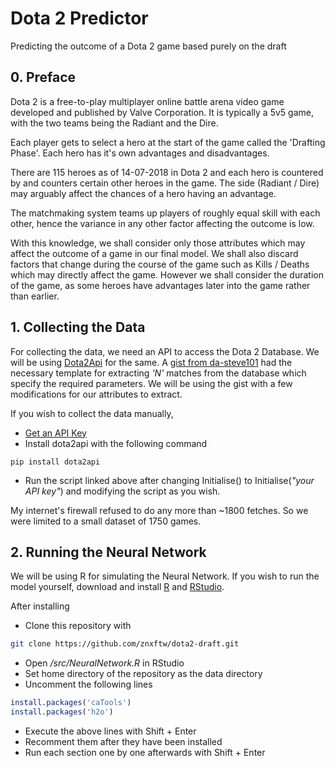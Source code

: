 # Dota 2 Predictor
Predicting the outcome of a Dota 2 game based purely on the draft

## 0. Preface

Dota 2 is a free-to-play multiplayer online battle arena video game developed and published by Valve Corporation. It is typically a 5v5 game, with the two teams being the Radiant and the Dire.

Each player gets to select a hero at the start of the game called the 'Drafting Phase'. Each hero has it's own advantages and disadvantages.

There are 115 heroes as of 14-07-2018 in Dota 2 and each hero is countered by and counters certain other heroes in the game. The side (Radiant / Dire) may arguably affect the chances of a hero having an advantage.

The matchmaking system teams up players of roughly equal skill with each other, hence the variance in any other factor affecting the outcome is low.

With this knowledge, we shall consider only those attributes which may affect the outcome of a game in our final model. We shall also discard factors that change during the course of the game such as Kills / Deaths which may directly affect the game. However we shall consider the duration of the game, as some heroes have advantages later into the game rather than earlier.

## 1. Collecting the Data

For collecting the data, we need an API to access the Dota 2 Database. We will be using [Dota2Api](http://dota2api.readthedocs.io/en/latest/) for the same. A [gist from da-steve101](https://gist.github.com/da-steve101/1a7ae319448db431715bd75391a66e1b) had the necessary template for extracting *'N'* matches from the database which specify the required parameters. We will be using the gist with a few modifications for our attributes to extract.

If you wish to collect the data manually,
- [Get an API Key](https://steamcommunity.com/dev/apikey)
- Install dota2api with the following command

```
pip install dota2api
```
- Run the script linked above after changing Initialise() to Initialise(*"your API key"*) and modifying the script as you wish.

My internet's firewall refused to do any more than ~1800 fetches. So we were limited to a small dataset of 1750 games.


## 2. Running the Neural Network

We will be using R for simulating the Neural Network. If you wish to run the model yourself, download and install [R](https://cran.r-project.org/bin/windows/base/) and [RStudio](https://www.rstudio.com/products/rstudio/download/).

After installing
- Clone this repository with
```bash
git clone https://github.com/znxftw/dota2-draft.git
```
- Open */src/NeuralNetwork.R* in RStudio
- Set home directory of the repository as the data directory
- Uncomment the following lines
```R
install.packages('caTools')
install.packages('h2o')
```
- Execute the above lines with Shift + Enter 
- Recomment them after they have been installed
- Run each section one by one afterwards with Shift + Enter
